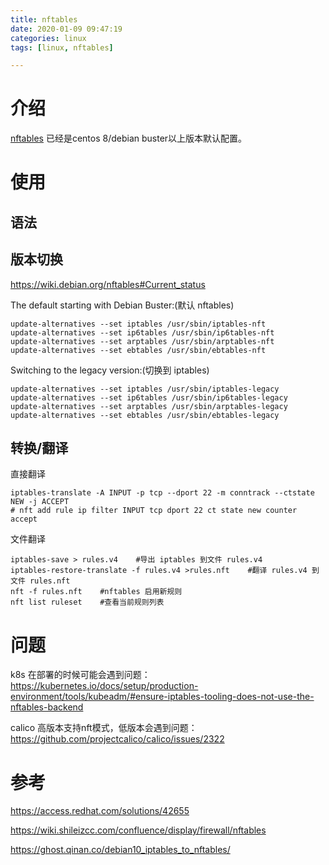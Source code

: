 ```yaml
---
title: nftables
date: 2020-01-09 09:47:19
categories: linux
tags: [linux, nftables]

---
```




# 介绍

[nftables](https://www.netfilter.org/projects/nftables/index.html) 已经是centos 8/debian buster以上版本默认配置。



# 使用

## 语法



## 版本切换

https://wiki.debian.org/nftables#Current_status

The default starting with Debian Buster:(默认 nftables)

```
update-alternatives --set iptables /usr/sbin/iptables-nft
update-alternatives --set ip6tables /usr/sbin/ip6tables-nft
update-alternatives --set arptables /usr/sbin/arptables-nft
update-alternatives --set ebtables /usr/sbin/ebtables-nft
```

Switching to the legacy version:(切换到 iptables)

```
update-alternatives --set iptables /usr/sbin/iptables-legacy
update-alternatives --set ip6tables /usr/sbin/ip6tables-legacy
update-alternatives --set arptables /usr/sbin/arptables-legacy
update-alternatives --set ebtables /usr/sbin/ebtables-legacy
```
## 转换/翻译

直接翻译
```
iptables-translate -A INPUT -p tcp --dport 22 -m conntrack --ctstate NEW -j ACCEPT
# nft add rule ip filter INPUT tcp dport 22 ct state new counter accept
```
文件翻译
```
iptables-save > rules.v4    #导出 iptables 到文件 rules.v4
iptables-restore-translate -f rules.v4 >rules.nft    #翻译 rules.v4 到文件 rules.nft
nft -f rules.nft    #nftables 启用新规则
nft list ruleset    #查看当前规则列表
```
# 问题

k8s 在部署的时候可能会遇到问题：
https://kubernetes.io/docs/setup/production-environment/tools/kubeadm/#ensure-iptables-tooling-does-not-use-the-nftables-backend

calico 高版本支持nft模式，低版本会遇到问题：
https://github.com/projectcalico/calico/issues/2322

# 参考

https://access.redhat.com/solutions/42655

https://wiki.shileizcc.com/confluence/display/firewall/nftables

https://ghost.qinan.co/debian10_iptables_to_nftables/